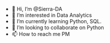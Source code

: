 - 👋 Hi, I’m @Sierra-DA
- 👀 I’m interested in Data Analytics
- 🌱 I’m currently learning Python, SQL.
- 💞️ I’m looking to collaborate on Python
- 📫 How to reach me PM

<!---
Sierra-DA/Sierra-DA is a ✨ special ✨ repository because its `README.md` (this file) appears on your GitHub profile.
You can click the Preview link to take a look at your changes.
--->
